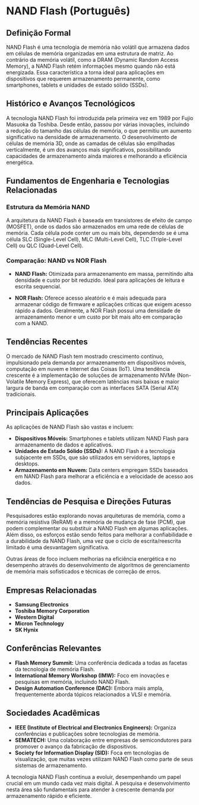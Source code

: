 # NAND Flash (Português)

## Definição Formal

NAND Flash é uma tecnologia de memória não volátil que armazena dados em células de memória organizadas em uma estrutura de matriz. Ao contrário da memória volátil, como a DRAM (Dynamic Random Access Memory), a NAND Flash retém informações mesmo quando não está energizada. Essa característica a torna ideal para aplicações em dispositivos que requerem armazenamento permanente, como smartphones, tablets e unidades de estado sólido (SSDs).

## Histórico e Avanços Tecnológicos

A tecnologia NAND Flash foi introduzida pela primeira vez em 1989 por Fujio Masuoka da Toshiba. Desde então, passou por várias inovações, incluindo a redução do tamanho das células de memória, o que permitiu um aumento significativo na densidade de armazenamento. O desenvolvimento de células de memória 3D, onde as camadas de células são empilhadas verticalmente, é um dos avanços mais significativos, possibilitando capacidades de armazenamento ainda maiores e melhorando a eficiência energética.

## Fundamentos de Engenharia e Tecnologias Relacionadas

### Estrutura da Memória NAND

A arquitetura da NAND Flash é baseada em transistores de efeito de campo (MOSFET), onde os dados são armazenados em uma rede de células de memória. Cada célula pode conter um ou mais bits, dependendo se é uma célula SLC (Single-Level Cell), MLC (Multi-Level Cell), TLC (Triple-Level Cell) ou QLC (Quad-Level Cell).

### Comparação: NAND vs NOR Flash

- **NAND Flash:** Otimizada para armazenamento em massa, permitindo alta densidade e custo por bit reduzido. Ideal para aplicações de leitura e escrita sequencial.
  
- **NOR Flash:** Oferece acesso aleatório e é mais adequada para armazenar código de firmware e aplicações críticas que exigem acesso rápido a dados. Geralmente, a NOR Flash possui uma densidade de armazenamento menor e um custo por bit mais alto em comparação com a NAND.

## Tendências Recentes

O mercado de NAND Flash tem mostrado crescimento contínuo, impulsionado pela demanda por armazenamento em dispositivos móveis, computação em nuvem e Internet das Coisas (IoT). Uma tendência crescente é a implementação de soluções de armazenamento NVMe (Non-Volatile Memory Express), que oferecem latências mais baixas e maior largura de banda em comparação com as interfaces SATA (Serial ATA) tradicionais.

## Principais Aplicações

As aplicações de NAND Flash são vastas e incluem:

- **Dispositivos Móveis:** Smartphones e tablets utilizam NAND Flash para armazenamento de dados e aplicativos.
- **Unidades de Estado Sólido (SSDs):** A NAND Flash é a tecnologia subjacente em SSDs, que são utilizados em servidores, laptops e desktops.
- **Armazenamento em Nuvem:** Data centers empregam SSDs baseados em NAND Flash para melhorar a eficiência e a velocidade de acesso aos dados.

## Tendências de Pesquisa e Direções Futuras

Pesquisadores estão explorando novas arquiteturas de memória, como a memória resistiva (ReRAM) e a memória de mudança de fase (PCM), que podem complementar ou substituir a NAND Flash em algumas aplicações. Além disso, os esforços estão sendo feitos para melhorar a confiabilidade e a durabilidade da NAND Flash, uma vez que o ciclo de escrita/reescrita limitado é uma desvantagem significativa.

Outras áreas de foco incluem melhorias na eficiência energética e no desempenho através do desenvolvimento de algoritmos de gerenciamento de memória mais sofisticados e técnicas de correção de erros.

## Empresas Relacionadas

- **Samsung Electronics**
- **Toshiba Memory Corporation**
- **Western Digital**
- **Micron Technology**
- **SK Hynix**

## Conferências Relevantes

- **Flash Memory Summit:** Uma conferência dedicada a todas as facetas da tecnologia de memória Flash.
- **International Memory Workshop (IMW):** Foco em inovações e pesquisas em memória, incluindo NAND Flash.
- **Design Automation Conference (DAC):** Embora mais ampla, frequentemente aborda tópicos relacionados a VLSI e memória.

## Sociedades Acadêmicas

- **IEEE (Institute of Electrical and Electronics Engineers):** Organiza conferências e publicações sobre tecnologias de memória.
- **SEMATECH:** Uma colaboração entre empresas de semicondutores para promover o avanço da fabricação de dispositivos.
- **Society for Information Display (SID):** Foca em tecnologias de visualização, que muitas vezes utilizam NAND Flash como parte de seus sistemas de armazenamento.

A tecnologia NAND Flash continua a evoluir, desempenhando um papel crucial em um mundo cada vez mais digital. A pesquisa e desenvolvimento nesta área são fundamentais para atender à crescente demanda por armazenamento rápido e eficiente.